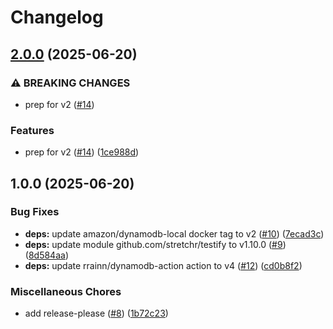 # Changelog

## [2.0.0](https://github.com/nabeken/koro/compare/v1.0.0...v2.0.0) (2025-06-20)


### ⚠ BREAKING CHANGES

* prep for v2 ([#14](https://github.com/nabeken/koro/issues/14))

### Features

* prep for v2 ([#14](https://github.com/nabeken/koro/issues/14)) ([1ce988d](https://github.com/nabeken/koro/commit/1ce988d3fe9b5365df058618935c47a048d5cbb1))

## 1.0.0 (2025-06-20)


### Bug Fixes

* **deps:** update amazon/dynamodb-local docker tag to v2 ([#10](https://github.com/nabeken/koro/issues/10)) ([7ecad3c](https://github.com/nabeken/koro/commit/7ecad3c2e8b845e126ce3c2ec127805ac2744d8d))
* **deps:** update module github.com/stretchr/testify to v1.10.0 ([#9](https://github.com/nabeken/koro/issues/9)) ([8d584aa](https://github.com/nabeken/koro/commit/8d584aae76d7f5d953637ecb115cb6d5afcf34a0))
* **deps:** update rrainn/dynamodb-action action to v4 ([#12](https://github.com/nabeken/koro/issues/12)) ([cd0b8f2](https://github.com/nabeken/koro/commit/cd0b8f2c230eee53bbecbf43ee468103d084586a))


### Miscellaneous Chores

* add release-please ([#8](https://github.com/nabeken/koro/issues/8)) ([1b72c23](https://github.com/nabeken/koro/commit/1b72c23aaf02e8ea8bba2c6749c5b09e01a0e546))
